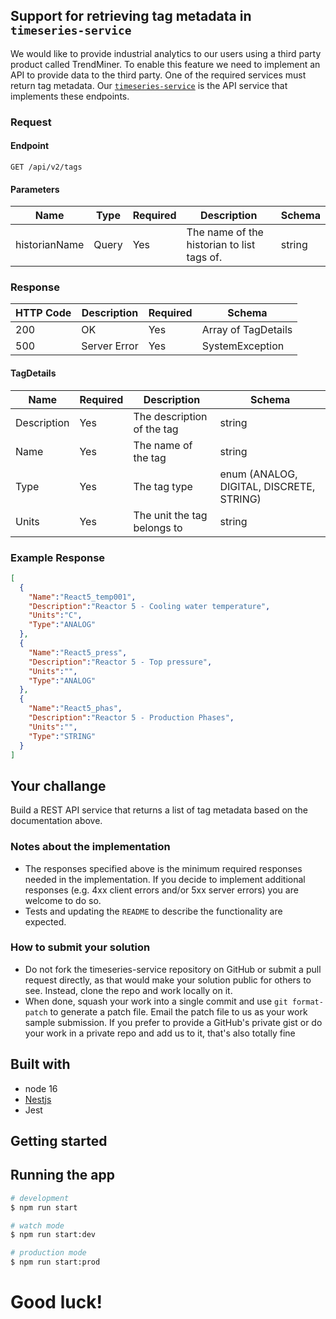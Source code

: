 ## Support for retrieving tag metadata in `timeseries-service`

We would like to provide industrial analytics to our users using a third party product called TrendMiner.
To enable this feature we need to implement an API to provide data to the third party. One of the required services must return tag metadata.
Our [`timeseries-service`](https://github.com/YaraCG/timeseries-service) is the API service that implements these endpoints.

### Request

#### Endpoint
```text
GET /api/v2/tags
```
#### Parameters

Name | Type | Required| Description | Schema
------------ | ------------- | ------------- | ------------- | ------------- |  
historianName |Query | Yes | The name of the historian to list tags of. | string

### Response

HTTP Code | Description | Required | Schema
------------ | ------------- | ------------- | ------------- |  
200 | OK | Yes | Array of TagDetails | 
500 | Server Error | Yes | SystemException |

#### TagDetails

Name | Required | Description | Schema
------------ | ------------- | ------------- |  ------------- | 
Description | Yes | The description of the tag | string |
Name | Yes | The name of the tag | string |
Type | Yes | The tag type | enum (ANALOG, DIGITAL, DISCRETE, STRING) |
Units | Yes | The unit the tag belongs to | string |

### Example Response

```json
[
  {
    "Name":"React5_temp001",
    "Description":"Reactor 5 - Cooling water temperature",
    "Units":"C",
    "Type":"ANALOG"
  },
  {
    "Name":"React5_press",
    "Description":"Reactor 5 - Top pressure",
    "Units":"",
    "Type":"ANALOG"
  },
  {
    "Name":"React5_phas",
    "Description":"Reactor 5 - Production Phases",
    "Units":"",
    "Type":"STRING"
  }
]
```
## Your challange
Build a REST API service that returns a list of tag metadata based on the documentation above.


### Notes about the implementation
- The responses specified above is the minimum required responses needed in the implementation. If you decide to implement additional responses (e.g. 4xx client errors and/or 5xx server errors) you are welcome to do so.
- Tests and updating the `README` to describe the functionality are expected.

### How to submit your solution
- Do not fork the timeseries-service repository on GitHub or submit a pull request directly, as that would make your solution public for others to see. Instead, clone the repo and work locally on it.
- When done, squash your work into a single commit and use `git format-patch` to generate a patch file. Email the patch file to us as your work sample submission. If you prefer to provide a GitHub's private gist or do your work in a private repo and add us to it, that's also totally fine

## Built with

- node 16
- [Nestjs](https://nestjs.com/)
- Jest 


## Getting started

## Running the app

```bash
# development
$ npm run start

# watch mode
$ npm run start:dev

# production mode
$ npm run start:prod
```


# Good luck!